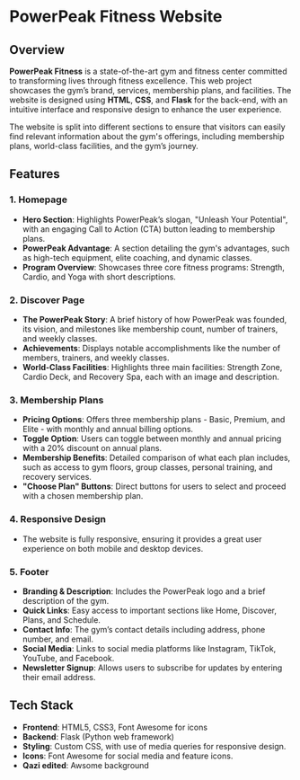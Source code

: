 # PowerPeak Fitness Website

## Overview

**PowerPeak Fitness** is a state-of-the-art gym and fitness center committed to transforming lives through fitness excellence. This web project showcases the gym’s brand, services, membership plans, and facilities. The website is designed using **HTML**, **CSS**, and **Flask** for the back-end, with an intuitive interface and responsive design to enhance the user experience.

The website is split into different sections to ensure that visitors can easily find relevant information about the gym's offerings, including membership plans, world-class facilities, and the gym’s journey.

## Features

### 1. **Homepage**
   - **Hero Section**: Highlights PowerPeak’s slogan, "Unleash Your Potential", with an engaging Call to Action (CTA) button leading to membership plans.
   - **PowerPeak Advantage**: A section detailing the gym's advantages, such as high-tech equipment, elite coaching, and dynamic classes.
   - **Program Overview**: Showcases three core fitness programs: Strength, Cardio, and Yoga with short descriptions.

### 2. **Discover Page**
   - **The PowerPeak Story**: A brief history of how PowerPeak was founded, its vision, and milestones like membership count, number of trainers, and weekly classes.
   - **Achievements**: Displays notable accomplishments like the number of members, trainers, and weekly classes.
   - **World-Class Facilities**: Highlights three main facilities: Strength Zone, Cardio Deck, and Recovery Spa, each with an image and description.

### 3. **Membership Plans**
   - **Pricing Options**: Offers three membership plans - Basic, Premium, and Elite - with monthly and annual billing options.
   - **Toggle Option**: Users can toggle between monthly and annual pricing with a 20% discount on annual plans.
   - **Membership Benefits**: Detailed comparison of what each plan includes, such as access to gym floors, group classes, personal training, and recovery services.
   - **"Choose Plan" Buttons**: Direct buttons for users to select and proceed with a chosen membership plan.
   

### 4. **Responsive Design**
   - The website is fully responsive, ensuring it provides a great user experience on both mobile and desktop devices.

### 5. **Footer**
   - **Branding & Description**: Includes the PowerPeak logo and a brief description of the gym.
   - **Quick Links**: Easy access to important sections like Home, Discover, Plans, and Schedule.
   - **Contact Info**: The gym’s contact details including address, phone number, and email.
   - **Social Media**: Links to social media platforms like Instagram, TikTok, YouTube, and Facebook.
   - **Newsletter Signup**: Allows users to subscribe for updates by entering their email address.

## Tech Stack

- **Frontend**: HTML5, CSS3, Font Awesome for icons
- **Backend**: Flask (Python web framework)
- **Styling**: Custom CSS, with use of media queries for responsive design.
- **Icons**: Font Awesome for social media and feature icons.
- **Qazi edited**: Awsome background

